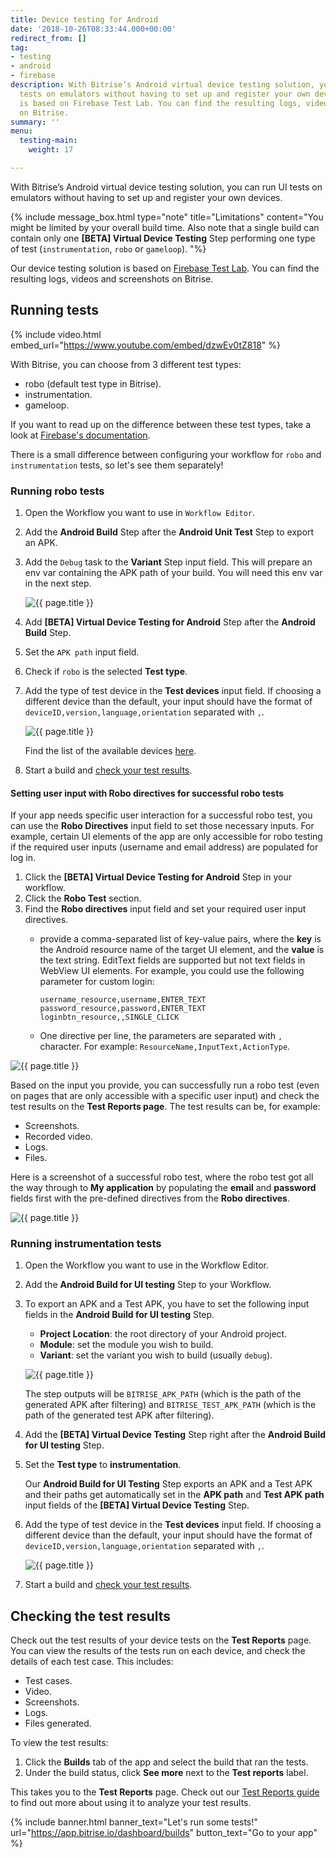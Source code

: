 ```yaml
---
title: Device testing for Android
date: '2018-10-26T08:33:44.000+00:00'
redirect_from: []
tag:
- testing
- android
- firebase
description: With Bitrise’s Android virtual device testing solution, you can run UI
  tests on emulators without having to set up and register your own devices. Our solution
  is based on Firebase Test Lab. You can find the resulting logs, videos and screenshots
  on Bitrise.
summary: ''
menu:
  testing-main:
    weight: 17

---
```

With Bitrise’s Android virtual device testing solution, you can run UI tests on emulators without having to set up and register your own devices.

{% include message_box.html type="note" title="Limitations" content="You might be limited by your overall build time. Also note that a single build can contain only one **\[BETA\] Virtual Device Testing** Step performing one type of test (`instrumentation`, `robo` or `gameloop`). "%}

Our device testing solution is based on [Firebase Test Lab](https://firebase.google.com/docs/test-lab/). You can find the resulting logs, videos and screenshots on Bitrise.

## Running tests

{% include video.html embed_url="https://www.youtube.com/embed/dzwEv0tZ818" %}

With Bitrise, you can choose from 3 different test types:

* robo (default test type in Bitrise).
* instrumentation.
* gameloop.

If you want to read up on the difference between these test types, take a look at [Firebase's documentation](https://firebase.google.com/docs/test-lab/android/get-started).

There is a small difference between configuring your workflow for `robo` and `instrumentation` tests, so let's see them separately!

### Running robo tests

1. Open the Workflow you want to use in `Workflow Editor`.
2. Add the **Android Build** Step after the **Android Unit Test** Step to export an APK.
3. Add the `Debug` task to the **Variant** Step input field. This will prepare an env var containing the APK path of your build. You will need this env var in the next step.

   ![{{ page.title }}](/img/robo-test.png)
4. Add **\[BETA\] Virtual Device Testing for Android** Step after the **Android Build** Step.
5. Set the `APK path` input field.
6. Check if `robo` is the selected **Test type**.
7. Add the type of test device in the **Test devices** input field. If choosing a different device than the default, your input should have the format of `deviceID,version,language,orientation` separated with `,`.

   ![{{ page.title }}](/img/robo-test-1.png)

   Find the list of the available devices [here](https://firebase.google.com/docs/test-lab/android/available-testing-devices).
8. Start a build and [check your test results](/testing/device-testing-for-android/#checking-the-test-results).

#### Setting user input with Robo directives for successful robo tests

If your app needs specific user interaction for a successful robo test, you can use the **Robo Directives** input field to set those necessary inputs. For example, certain UI elements of the app are only accessible for robo testing if the required user inputs (username and email address) are populated for log in.

1. Click the **\[BETA\] Virtual Device Testing for Android** Step in your workflow.
2. Click the **Robo Test** section.
3. Find the **Robo directives** input field and set your required user input directives.
   * provide a comma-separated list of key-value pairs, where the **key** is the Android resource name of the target UI element, and the **value** is the text string. EditText fields are supported but not text fields in WebView UI elements. For example, you could use the following parameter for custom login:

         username_resource,username,ENTER_TEXT
         password_resource,password,ENTER_TEXT
         loginbtn_resource,,SINGLE_CLICK
   * One directive per line, the parameters are separated with `,` character. For example: `ResourceName,InputText,ActionType`.

![{{ page.title }}](/img/robo-directives.png)

Based on the input you provide, you can successfully run a robo test (even on pages that are only accessible with a specific user input) and check the test results on the **Test Reports page**. The test results can be, for example:

* Screenshots.
* Recorded video.
* Logs.
* Files.

Here is a screenshot of a successful robo test, where the robo test got all the way through to **My application** by populating the **email** and **password** fields first with the pre-defined directives from the **Robo directives**.

![{{ page.title }}](/img/successful-robo-test.jpg)

### Running instrumentation tests

1. Open the Workflow you want to use in the Workflow Editor.
2. Add the **Android Build for UI testing** Step to your Workflow.
3. To export an APK and a Test APK, you have to set the following input fields in the **Android Build for UI testing** Step.
   * **Project Location**: the root directory of your Android project.
   * **Module**: set the module you wish to build.
   * **Variant**: set the variant you wish to build (usually `debug`).

   ![{{ page.title }}](/img/android-build-ui-testing.png)

   The step outputs will be `BITRISE_APK_PATH` (which is the path of the generated APK after filtering) and `BITRISE_TEST_APK_PATH` (which is the path of the generated test APK after filtering).
4. Add the **\[BETA\] Virtual Device Testing** Step right after the **Android Build for UI testing** Step.
5. Set the **Test type** to **instrumentation**.

   Our **Android Build for UI Testing** Step exports an APK and a Test APK and their paths get automatically set in the **APK path** and **Test APK path** input fields of the **\[BETA\] Virtual Device Testing** Step.
6. Add the type of test device in the **Test devices** input field. If choosing a different device than the default, your input should have the format of  `deviceID,version,language,orientation` separated with `,`.

   ![{{ page.title }}](/img/instrumentation-test-2.png)
7. Start a build and [check your test results](/testing/device-testing-for-android/#checking-the-test-results).

## Checking the test results

Check out the test results of your device tests on the **Test Reports** page. You can view the results of the tests run on each device, and check the details of each test case. This includes:

* Test cases.
* Video.
* Screenshots.
* Logs.
* Files generated.

To view the test results:

1. Click the **Builds** tab of the app and select the build that ran the tests.
2. Under the build status, click **See more** next to the **Test reports** label.

This takes you to the **Test Reports** page. Check out our [Test Reports guide](/testing/test-reports/) to find out more about using it to analyze your test results.

{% include banner.html banner_text="Let's run some tests!" url="https://app.bitrise.io/dashboard/builds" button_text="Go to your app" %}